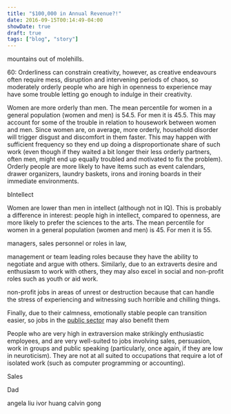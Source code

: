 ```yaml
---
title: "$100,000 in Annual Revenue?!"
date: 2016-09-15T00:14:49-04:00
showDate: true
draft: true
tags: ["blog", "story"]
---
```


mountains out of molehills.

60: Orderliness can constrain creativity, however, as creative endeavours often require mess, disruption and intervening periods of chaos, so moderately orderly people who are high in openness to experience may have some trouble letting go enough to indulge in their creativity.

Women are more orderly than men. The mean percentile for women in a general population (women and men) is 54.5. For men it is 45.5. This may account for some of the trouble in relation to housework between women and men. Since women are, on average, more orderly, household disorder will trigger disgust and discomfort in them faster. This may happen with sufficient frequency so they end up doing a disproportionate share of such work (even though if they waited a bit longer their less orderly partners, often men, might end up equally troubled and motivated to fix the problem). Orderly people are more likely to have items such as event calendars, drawer organizers, laundry baskets, irons and ironing boards in their immediate environments.

bIntellect

Women are lower than men in intellect (although not in IQ). This is probably a difference in interest: people high in intellect, compared to openness, are more likely to prefer the sciences to the arts. The mean percentile for women in a general population (women and men) is 45. For men it is 55.

managers, sales personnel or roles in law,

management or team leading roles because they have the ability to negotiate and argue with others. Similarly, due to an extraverts desire and enthusiasm to work with others, they may also excel in social and non-profit roles such as youth or aid work.

non-profit jobs in areas of unrest or destruction because that can handle the stress of experiencing and witnessing such horrible and chilling things.

Finally, due to their calmness, emotionally stable people can transition easier, so jobs in the [public sector](https://www.researchgate.net/publication/269673029_Personality_and_career_choices) may also benefit them

People who are very high in extraversion make strikingly enthusiastic employees, and are very well-suited to jobs involving sales, persuasion, work in groups and public speaking (particularly, once again, if they are low in neuroticism). They are not at all suited to occupations that require a lot of isolated work (such as computer programming or accounting).

Sales

Dad

angela liu ivor huang calvin gong

